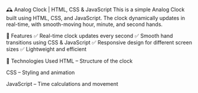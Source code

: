 🕰️ Analog Clock | HTML, CSS & JavaScript
This is a simple Analog Clock built using HTML, CSS, and JavaScript. The clock dynamically updates in real-time, with smooth-moving hour, minute, and second hands.

🚀 Features
✅ Real-time clock updates every second
✅ Smooth hand transitions using CSS & JavaScript
✅ Responsive design for different screen sizes
✅ Lightweight and efficient

📌 Technologies Used
HTML – Structure of the clock

CSS – Styling and animation

JavaScript – Time calculations and movement
